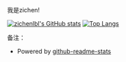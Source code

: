 我是zichen!

[![zichenlbl's GitHub stats](https://github-readme-stats.vercel.app/api?username=zichenlbl&show_icons=true)](https://github.com/zichenlbl)
[![Top Langs](https://github-readme-stats.vercel.app/api/top-langs/?username=zichenlbl)](https://github.com/zichenlbl)

<!-- 
![zichenlbl's wakatime stats](https://github-readme-stats.vercel.app/api/wakatime?username=zichenlbl)
<a href="https://github.com/zichenlbl/git">
  <img align="center" src="https://github-readme-stats.vercel.app/api/pin/?username=zichenlbl&repo=git" />
</a>
<a href="https://github.com/JavaWeb-Basics">
  <img align="center" src="https://github-readme-stats.vercel.app/api/pin/?username=zichenlbl&repo=JavaWeb-Basics" />
</a> -->

备注：
  - Powered by [github-readme-stats](https://github.com/anuraghazra/github-readme-stats)
